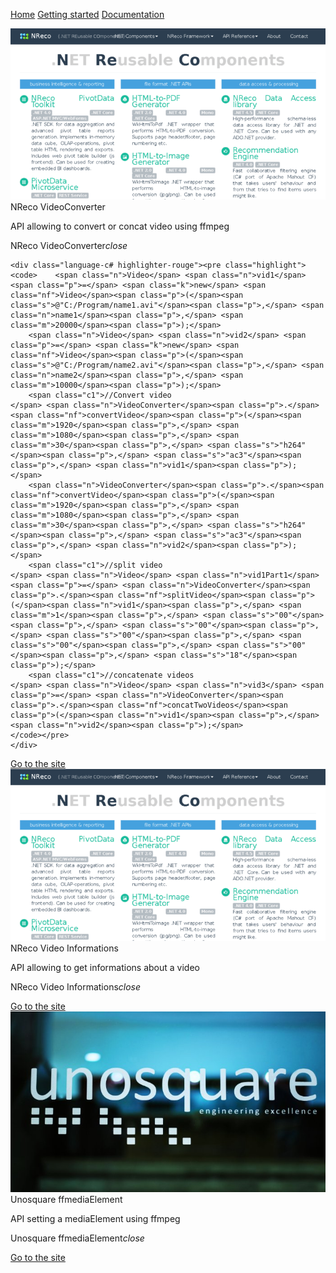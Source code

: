 

  <link type="text/css" rel="stylesheet" href="css/materialize.min.css"  media="screen,projection"/>
  <link href="http://fonts.googleapis.com/icon?family=Material+Icons" rel="stylesheet">
  <script type="text/javascript" src="https://code.jquery.com/jquery-2.1.1.min.js"></script>
  <script type="text/javascript" src="js/materialize.min.js"></script>
  <script>
    $(document).ready(function(){
      $('.collapsible').collapsible();
    });
   </script>
    
 <a href="https://eommer.github.io/EVEWebSite/" class="waves-effect waves-light btn-large">Home</a>
 <a href="https://eommer.github.io/EVEWebSite/gettingStarted.html" class="waves-effect waves-light btn-large">Getting started</a>
 <a href="doc/index.html" class="waves-effect waves-light btn-large">Documentation</a>


<div class="row">
        <div class="col s12 m7">
          <div class="card small">
            <div class="card-image">
              <img src="nrecoSite.png">
              <span class="card-title"></span>
            </div>
<div class="card-content">
<span class="card-title activator grey-text text-darken-4">NReco VideoConverter<i class="material-icons right"></i></span>
      <p>API allowing to convert or concat video using ffmpeg</p>
    </div>
    <div class="card-reveal">
      <span class="card-title grey-text text-darken-4">NReco VideoConverter<i class="material-icons right">close</i></span>
<p>

	<div class="language-c# highlighter-rouge"><pre class="highlight"><code>	<span class="n">Video</span> <span class="n">vid1</span> <span class="p">=</span> <span class="k">new</span> <span class="nf">Video</span><span class="p">(</span><span class="s">@"C:/Program/name1.avi"</span><span class="p">,</span> <span class="n">name1</span><span class="p">,</span> <span class="m">20000</span><span class="p">);</span>
		<span class="n">Video</span> <span class="n">vid2</span> <span class="p">=</span> <span class="k">new</span> <span class="nf">Video</span><span class="p">(</span><span class="s">@"C:/Program/name2.avi"</span><span class="p">,</span> <span class="n">name2</span><span class="p">,</span> <span class="m">10000</span><span class="p">);</span>
		<span class="c1">//Convert video
	</span>	<span class="n">VideoConverter</span><span class="p">.</span><span class="nf">convertVideo</span><span class="p">(</span><span class="m">1920</span><span class="p">,</span> <span class="m">1080</span><span class="p">,</span> <span class="m">30</span><span class="p">,</span> <span class="s">"h264"</span><span class="p">,</span> <span class="s">"ac3"</span><span class="p">,</span> <span class="n">vid1</span><span class="p">);</span>
		<span class="n">VideoConverter</span><span class="p">.</span><span class="nf">convertVideo</span><span class="p">(</span><span class="m">1920</span><span class="p">,</span> <span class="m">1080</span><span class="p">,</span> <span class="m">30</span><span class="p">,</span> <span class="s">"h264"</span><span class="p">,</span> <span class="s">"ac3"</span><span class="p">,</span> <span class="n">vid2</span><span class="p">);</span>
		<span class="c1">//split video
	</span>	<span class="n">Video</span> <span class="n">vid1Part1</span> <span class="p">=</span> <span class="n">VideoConverter</span><span class="p">.</span><span class="nf">splitVideo</span><span class="p">(</span><span class="n">vid1</span><span class="p">,</span> <span class="m">1</span><span class="p">,</span> <span class="s">"00"</span><span class="p">,</span> <span class="s">"00"</span><span class="p">,</span> <span class="s">"00"</span><span class="p">,</span> <span class="s">"00"</span><span class="p">,</span> <span class="s">"00"</span><span class="p">,</span> <span class="s">"18"</span><span class="p">);</span>
		<span class="c1">//concatenate videos
	</span>	<span class="n">Video</span> <span class="n">vid3</span> <span class="p">=</span> <span class="n">VideoConverter</span><span class="p">.</span><span class="nf">concatTwoVideos</span><span class="p">(</span><span class="n">vid1</span><span class="p">,</span> <span class="n">vid2</span><span class="p">);</span>
	</code></pre>
	</div>

</p>
    </div>
            <div class="card-action">
              <a href="https://www.nrecosite.com/video_converter_net.aspx">Go to the site</a>
            </div>
          </div>
        </div>
</div>
      
<div class="row">
        <div class="col s12 m7">
          <div class="card small">
            <div class="card-image">
              <img src="nrecoSite.png">
              <span class="card-title"></span>
            </div>
<div class="card-content">
<span class="card-title activator grey-text text-darken-4">NReco Video Informations<i class="material-icons right"></i></span>
      <p>API allowing to get informations about a video</p>
    </div>
    <div class="card-reveal">
      <span class="card-title grey-text text-darken-4">NReco Video Informations<i class="material-icons right">close</i></span>
<p>

</p>
    </div>
            <div class="card-action">
              <a href="https://www.nrecosite.com/video_info_net.aspx">Go to the site</a>
            </div>
          </div>
        </div>
</div>

<div class="row">
        <div class="col s12 m7">
          <div class="card small">
            <div class="card-image">
              <img src="unosquare.jpg">
              <span class="card-title"></span>
            </div>
<div class="card-content">
<span class="card-title activator grey-text text-darken-4">Unosquare ffmediaElement<i class="material-icons right"></i></span>
      <p>API setting a mediaElement using ffmpeg</p>
    </div>
    <div class="card-reveal">
      <span class="card-title grey-text text-darken-4">Unosquare ffmediaElement<i class="material-icons right">close</i></span>
<p>

</p>
    </div>
            <div class="card-action">
              <a href="https://github.com/unosquare/ffmediaelement">Go to the site</a>
            </div>
          </div>
        </div>
</div>
        
